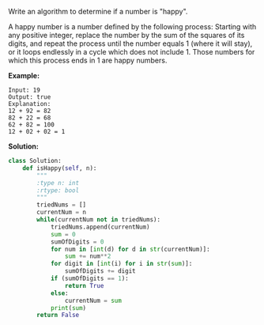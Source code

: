 Write an algorithm to determine if a number is "happy".

A happy number is a number defined by the following process: Starting with any positive integer, replace the number by the sum of the squares of its digits, and repeat the process until the number equals 1 (where it will stay), or it loops endlessly in a cycle which does not include 1. Those numbers for which this process ends in 1 are happy numbers.

**Example:**
```
Input: 19
Output: true
Explanation: 
12 + 92 = 82
82 + 22 = 68
62 + 82 = 100
12 + 02 + 02 = 1
```
**Solution:**
```python
class Solution:
    def isHappy(self, n):
        """
        :type n: int
        :rtype: bool
        """
        triedNums = []
        currentNum = n
        while(currentNum not in triedNums):
            triedNums.append(currentNum)
            sum = 0
            sumOfDigits = 0
            for num in [int(d) for d in str(currentNum)]:
                sum += num**2
            for digit in [int(i) for i in str(sum)]:
                sumOfDigits += digit
            if (sumOfDigits == 1):
                return True
            else:
                currentNum = sum
            print(sum)
        return False
```

